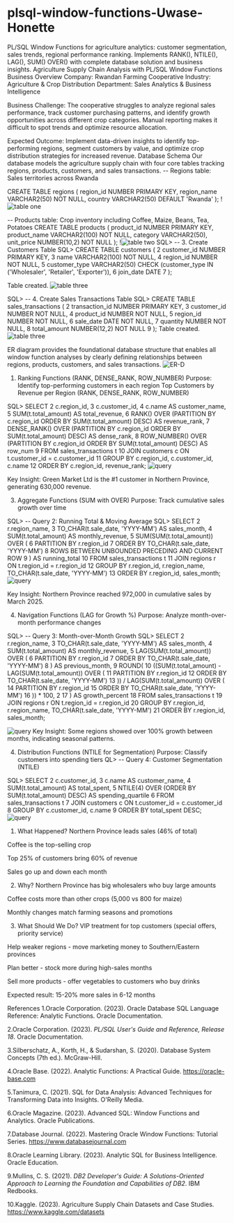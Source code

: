 # plsql-window-functions-Uwase-Honette
PL/SQL Window Functions for agriculture analytics: customer segmentation, sales trends, regional performance ranking. Implements RANK(), NTILE(), LAG(), SUM() OVER() with complete database solution and business insights.
Agriculture Supply Chain Analysis with PL/SQL Window Functions
Business Overview
Company: Rwandan Farming Cooperative
Industry: Agriculture & Crop Distribution
Department: Sales Analytics & Business Intelligence

Business Challenge: The cooperative struggles to analyze regional sales performance, track customer purchasing patterns, and identify growth opportunities across different crop categories. Manual reporting makes it difficult to spot trends and optimize resource allocation.

Expected Outcome: Implement data-driven insights to identify top-performing regions, segment customers by value, and optimize crop distribution strategies for increased revenue.
Database Schema
Our database models the agriculture supply chain with four core tables tracking regions, products, customers, and sales transactions.
-- Regions table: Sales territories across Rwanda

CREATE TABLE regions (
    region_id NUMBER PRIMARY KEY,
    region_name VARCHAR2(50) NOT NULL,
    country VARCHAR2(50) DEFAULT 'Rwanda'
);
!![table one](screenshots/table1.PNG)

-- Products table: Crop inventory including Coffee, Maize, Beans, Tea, Potatoes
CREATE TABLE products (
    product_id NUMBER PRIMARY KEY,
    product_name VARCHAR2(100) NOT NULL,
    category VARCHAR2(50),
    unit_price NUMBER(10,2) NOT NULL
);
!![table two](screenshots/table2.PNG)
SQL> -- 3. Create Customers Table
SQL> CREATE TABLE customers (
  2      customer_id NUMBER PRIMARY KEY,
  3      name VARCHAR2(100) NOT NULL,
  4      region_id NUMBER NOT NULL,
  5      customer_type VARCHAR2(50) CHECK (customer_type IN ('Wholesaler', 'Retailer', 'Exporter')),
  6      join_date DATE
  7  );

Table created.
![table three](screenshots/table3.PNG)

SQL> -- 4. Create Sales Transactions Table
SQL> CREATE TABLE sales_transactions (
  2      transaction_id NUMBER PRIMARY KEY,
  3      customer_id NUMBER NOT NULL,
  4      product_id NUMBER NOT NULL,
  5      region_id NUMBER NOT NULL,
  6      sale_date DATE NOT NULL,
  7      quantity NUMBER NOT NULL,
  8      total_amount NUMBER(12,2) NOT NULL
  9  );
Table created.
![table three](screenshots/table4a.PNG)

ER diagram provides the foundational database structure that enables all window function analyses by clearly defining relationships between regions, products, customers, and sales transactions.
![ER-D](screenshots/ER_diagram.PNG)

1. Ranking Functions (RANK, DENSE_RANK, ROW_NUMBER)
Purpose: Identify top-performing customers in each region
Top Customers by Revenue per Region (RANK, DENSE_RANK, ROW_NUMBER)

SQL> SELECT
  2      c.region_id,
  3      c.customer_id,
  4      c.name AS customer_name,
  5      SUM(t.total_amount) AS total_revenue,
  6      RANK() OVER (PARTITION BY c.region_id ORDER BY SUM(t.total_amount) DESC) AS revenue_rank,
  7      DENSE_RANK() OVER (PARTITION BY c.region_id ORDER BY SUM(t.total_amount) DESC) AS dense_rank,
  8      ROW_NUMBER() OVER (PARTITION BY c.region_id ORDER BY SUM(t.total_amount) DESC) AS row_num
  9  FROM sales_transactions t
 10  JOIN customers c ON t.customer_id = c.customer_id
 11  GROUP BY c.region_id, c.customer_id, c.name
 12  ORDER BY c.region_id, revenue_rank;
![query](screenshots/query-1.PNG)

Key Insight: Green Market Ltd is the #1 customer in Northern Province, generating 630,000 revenue.

3. Aggregate Functions (SUM with OVER)
Purpose: Track cumulative sales growth over time

SQL> -- Query 2: Running Total & Moving Average
SQL> SELECT
  2      r.region_name,
  3      TO_CHAR(t.sale_date, 'YYYY-MM') AS sales_month,
  4      SUM(t.total_amount) AS monthly_revenue,
  5      SUM(SUM(t.total_amount)) OVER (
  6          PARTITION BY r.region_id
  7          ORDER BY TO_CHAR(t.sale_date, 'YYYY-MM')
  8          ROWS BETWEEN UNBOUNDED PRECEDING AND CURRENT ROW
  9      ) AS running_total
 10  FROM sales_transactions t
 11  JOIN regions r ON t.region_id = r.region_id
 12  GROUP BY r.region_id, r.region_name, TO_CHAR(t.sale_date, 'YYYY-MM')
 13  ORDER BY r.region_id, sales_month;
![query](screenshots/query-2.PNG)

Key Insight: Northern Province reached 972,000 in cumulative sales by March 2025.

4. Navigation Functions (LAG for Growth %)
Purpose: Analyze month-over-month performance changes

SQL> -- Query 3: Month-over-Month Growth
SQL> SELECT
  2      r.region_name,
  3      TO_CHAR(t.sale_date, 'YYYY-MM') AS sales_month,
  4      SUM(t.total_amount) AS monthly_revenue,
  5      LAG(SUM(t.total_amount)) OVER (
  6          PARTITION BY r.region_id
  7          ORDER BY TO_CHAR(t.sale_date, 'YYYY-MM')
  8      ) AS previous_month,
  9      ROUND(
 10          ((SUM(t.total_amount) - LAG(SUM(t.total_amount)) OVER (
 11              PARTITION BY r.region_id
 12              ORDER BY TO_CHAR(t.sale_date, 'YYYY-MM')
 13          )) / LAG(SUM(t.total_amount)) OVER (
 14              PARTITION BY r.region_id
 15              ORDER BY TO_CHAR(t.sale_date, 'YYYY-MM')
 16          )) * 100, 2
 17      ) AS growth_percent
 18  FROM sales_transactions t
 19  JOIN regions r ON t.region_id = r.region_id
 20  GROUP BY r.region_id, r.region_name, TO_CHAR(t.sale_date, 'YYYY-MM')
 21  ORDER BY r.region_id, sales_month;
 
   ![query](screenshots/query-3.PNG)
   Key Insight: Some regions showed over 100% growth between months, indicating seasonal patterns.
   
   4. Distribution Functions (NTILE for Segmentation)
Purpose: Classify customers into spending tiers
QL> -- Query 4: Customer Segmentation (NTILE)

SQL> SELECT
  2      c.customer_id,
  3      c.name AS customer_name,
  4      SUM(t.total_amount) AS total_spent,
  5      NTILE(4) OVER (ORDER BY SUM(t.total_amount) DESC) AS spending_quartile
  6  FROM sales_transactions t
  7  JOIN customers c ON t.customer_id = c.customer_id
  8  GROUP BY c.customer_id, c.name
  9  ORDER BY total_spent DESC;
 ![query](screenshots/query-4.PNG)
 
1. What Happened?
Northern Province leads sales (46% of total)

Coffee is the top-selling crop

Top 25% of customers bring 60% of revenue

Sales go up and down each month

2. Why?
Northern Province has big wholesalers who buy large amounts

Coffee costs more than other crops (5,000 vs 800 for maize)

Monthly changes match farming seasons and promotions

3. What Should We Do?
VIP treatment for top customers (special offers, priority service)

Help weaker regions - move marketing money to Southern/Eastern provinces

Plan better - stock more during high-sales months

Sell more products - offer vegetables to customers who buy drinks

Expected result: 15-20% more sales in 6-12 months


 References
1.Oracle Corporation. (2023). Oracle Database SQL Language Reference: Analytic Functions. Oracle Documentation.

2.Oracle Corporation. (2023). *PL/SQL User's Guide and Reference, Release 18*. Oracle Documentation.

3.Silberschatz, A., Korth, H., & Sudarshan, S. (2020). Database System Concepts (7th ed.). McGraw-Hill.

4.Oracle Base. (2022). Analytic Functions: A Practical Guide. https://oracle-base.com

5.Tanimura, C. (2021). SQL for Data Analysis: Advanced Techniques for Transforming Data into Insights. O'Reilly Media.

6.Oracle Magazine. (2023). Advanced SQL: Window Functions and Analytics. Oracle Publications.

7.Database Journal. (2022). Mastering Oracle Window Functions: Tutorial Series. https://www.databasejournal.com

8.Oracle Learning Library. (2023). Analytic SQL for Business Intelligence. Oracle Education.

9.Mullins, C. S. (2021). *DB2 Developer's Guide: A Solutions-Oriented Approach to Learning the Foundation and Capabilities of DB2*. IBM Redbooks.

10.Kaggle. (2023). Agriculture Supply Chain Datasets and Case Studies. https://www.kaggle.com/datasets
